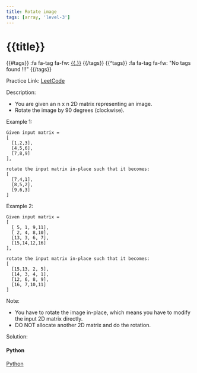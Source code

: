 ```yaml
---
title: Rotate image
tags: [array, 'level-3']
---
```


# {{title}}

{{#tags}}
:fa fa-tag fa-fw: [{{.}}]({{tagspath}}/{{.}})
{{/tags}}
{{^tags}}
:fa fa-tag fa-fw: "No tags found !!!"
{{/tags}}

Practice Link: [LeetCode](https://leetcode.com/problems/rotate-image/)

Description:

- You are given an n x n 2D matrix representing an image.
- Rotate the image by 90 degrees (clockwise).

Example 1:

```text
Given input matrix =
[
  [1,2,3],
  [4,5,6],
  [7,8,9]
],

rotate the input matrix in-place such that it becomes:
[
  [7,4,1],
  [8,5,2],
  [9,6,3]
]
```

Example 2:

```text
Given input matrix =
[
  [ 5, 1, 9,11],
  [ 2, 4, 8,10],
  [13, 3, 6, 7],
  [15,14,12,16]
],

rotate the input matrix in-place such that it becomes:
[
  [15,13, 2, 5],
  [14, 3, 4, 1],
  [12, 6, 8, 9],
  [16, 7,10,11]
]
```

Note:

- You have to rotate the image in-place, which means you have to modify the input 2D matrix directly.
- DO NOT allocate another 2D matrix and do the rotation.

Solution:

<!-- tabs:start -->
#### **Python**

[Python](../pycode/array/rotate-image.py ':include :type=code')
<!-- tabs:end -->
